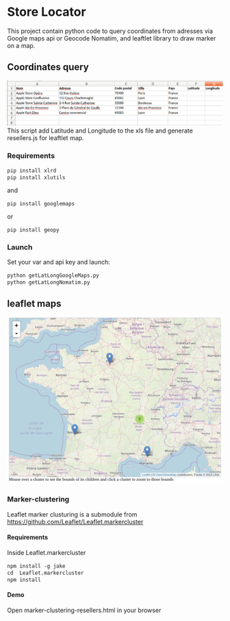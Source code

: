 # Store Locator 

This project contain python code to query coordinates from adresses via Google maps api or Geocode Nomatim, and leaftlet library to draw marker on a map.

## Coordinates query

![Excel source file](./img/excel.png)
This script add Latitude and Longitude to the xls file and generate resellers.js for leaftlet map.

### Requirements

```
pip install xlrd
pip install xlutils
```
and
```
pip install googlemaps
```
or 
```
pip install geopy
```

### Launch

Set your var and api key and launch:
```
python getLatLongGoogleMaps.py
python getLatLongNomatim.py
```

## leaflet maps

![Resulting map](./img/map.png)

### Marker-clustering

Leaflet marker clusturing is a submodule from https://github.com/Leaflet/Leaflet.markercluster

#### Requirements

Inside Leaflet.markercluster
```
npm install -g jake
cd  Leaflet.markercluster
npm install
```

#### Demo

Open marker-clustering-resellers.html in your browser
